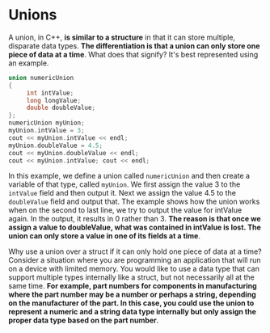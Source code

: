 # Unions

A union, in C++, **is similar to a structure** in that it can store multiple, disparate data types. 
**The differentiation is that a union can only store one piece of data at a time**. What does that signify? 
It's best represented using an example.
```cpp
union numericUnion 
{ 
     int intValue; 
     long longValue; 
     double doubleValue; 
}; 
numericUnion myUnion; 
myUnion.intValue = 3; 
cout << myUnion.intValue << endl; 
myUnion.doubleValue = 4.5; 
cout << myUnion.doubleValue << endl; 
cout << myUnion.intValue; cout << endl;
```
In this example, we define a union called ```numericUnion``` and then create a variable of that 
type, called ```myUnion```. We first assign the value 3 to the ```intValue``` field and then output it. 
Next we assign the value 4.5 to the ```doubleValue``` field and output that. The example shows how
the union works when on the second to last line, we try to output the value for intValue again.
In the output, it results in 0 rather than 3. **The reason is that once we assign a value to doubleValue,
what was contained in intValue is lost. The union can only store a value in one of its fields at a time**.

Why use a union over a struct if it can only hold one piece of data at a time? Consider a situation 
where you are programming an application that will run on a device with limited memory. You would like 
to use a data type that can support multiple types internally like a struct, but not necessarily all 
at the same time. **For example, part numbers for components in manufacturing where the part number may be 
a number or perhaps a string, depending on the manufacturer of the part. In this case, you could use the union 
to represent a numeric and a string data type internally but only assign the proper data type based on the part number**.

